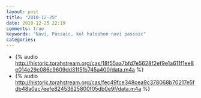 ```yaml
---
layout: post
title: "2010-12-25"
date: 2010-12-25 22:19
comments: true
keywords: "Navi, Passaic, kol haloshon navi passaic" 
categories: 
---
```


 * {% audio http://historic.torahstream.org/cas/18f55aa7bfd7e5628f2ef9e1a611f1ee8e014e29c086c9609dd31f5fb745a400/data.m4a %}
 * {% audio http://historic.torahstream.org/cas/fec49fce348cea9c378068b70217e5fdb48a0ac7eefe82453625800f05db0e9f/data.m4a %}

